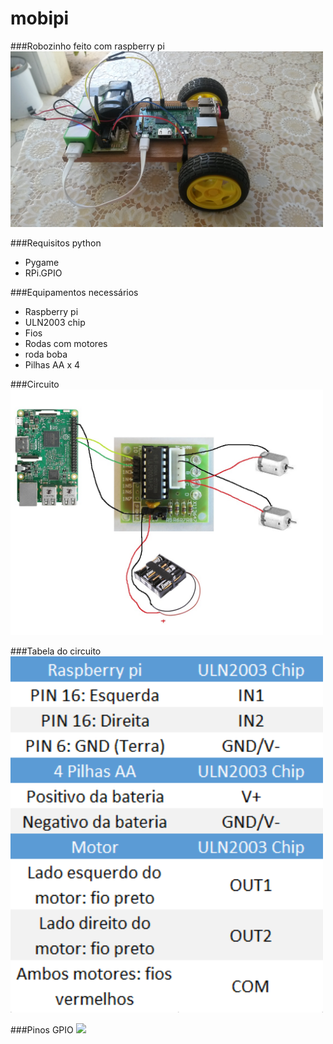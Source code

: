 # mobipi
###Robozinho feito com raspberry pi
<img src="/images/20161015_150822.jpg" width="500">

###Requisitos python
* Pygame
* RPi.GPIO

###Equipamentos necessários
* Raspberry pi
* ULN2003 chip
* Fios
* Rodas com motores
* roda boba
* Pilhas AA x 4

###Circuito
<img src="/images/roverpischema.jpg" width="500">

###Tabela do circuito
<img src="/images/tabela-circuito.png" width="500">

###Pinos GPIO
<img src="/images/tyWGmW.png" width="500">
